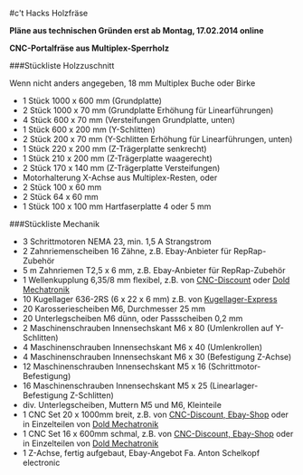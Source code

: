 #c't Hacks Holzfräse

**Pläne aus technischen Gründen erst ab Montag, 17.02.2014 online**

**CNC-Portalfräse aus Multiplex-Sperrholz**

###Stückliste Holzzuschnitt

Wenn nicht anders angegeben, 18 mm Multiplex Buche oder Birke

* 1 Stück 1000 x 600 mm (Grundplatte)
* 2 Stück 1000 x 70 mm (Grundplatte Erhöhung für Linearführungen)
* 4 Stück 600 x 70 mm (Versteifungen Grundplatte, unten)
* 1 Stück 600 x 200 mm (Y-Schlitten)
* 2 Stück 200 x 70 mm (Y-Schlitten Erhöhung für Linearführungen, unten)
* 1 Stück 220 x 200 mm (Z-Trägerplatte senkrecht)
* 1 Stück 210 x 200 mm (Z-Trägerplatte waagerecht)
* 2 Stück 170 x 140 mm (Z-Trägerplatte Versteifungen)
* Motorhalterung X-Achse aus Multiplex-Resten, oder
 * 2 Stück 100 x 60 mm
 * 2 Stück 64 x 60 mm
 * 1 Stück 100 x 100 mm Hartfaserplatte 4 oder 5 mm

###Stückliste Mechanik

* 3 Schrittmotoren NEMA 23, min. 1,5 A Strangstrom
* 2 Zahnriemenscheiben 16 Zähne, z.B. Ebay-Anbieter für RepRap-Zubehör
* 5 m Zahnriemen T2,5 x 6 mm, z.B. Ebay-Anbieter für RepRap-Zubehör
* 1 Wellenkupplung 6,35/8 mm flexibel, z.B. von [CNC-Discount](http://www.cnc-discount.de/epages/62924595.sf/de_DE/?ObjectPath=/Shops/62924595/Products/%225NM%20%22%22klein%22%22%20%206%2C35%20/%208mm%22) oder [Dold Mechatronik](http://www.dold-mechatronik.de/Wellenkupplung-RB-flexibel-D20L25-635-800mm)
* 10 Kugellager 636-2RS (6 x 22 x 6 mm) z.B. von [Kugellager-Express](http://www.kugellager-express.de/Miniatur-Kugellager-/Miniatur-Kugellager-6--/-Miniatur-Kugellager---636---636z---636rs---6x22x7-mm.html)
* 20 Karosseriescheiben M6, Durchmesser 25 mm
* 20 Unterlegscheiben M6 dünn, oder Passscheiben 0,2 mm
* 2 Maschinenschrauben Innensechskant M6 x 80 (Umlenkrollen auf Y-Schlitten)
* 4 Maschinenschrauben Innensechskant M6 x 40 (Umlenkrollen)
* 4 Maschinenschrauben Innensechskant M6 x 30 (Befestigung Z-Achse)
* 12 Maschinenschrauben Innensechskant M5 x 16 (Schrittmotor-Befestigung)
* 16 Maschinenschrauben Innensechskant M5 x 25 (Linearlager-Befestigung Z-Schlitten)
* div. Unterlegscheiben, Muttern M5 und M6, Kleinteile
* 1 CNC Set 20 x 1000mm breit, z.B. von [CNC-Discount, Ebay-Shop](http://www.cnc-discount.de) oder in Einzelteilen von [Dold Mechatronik](http://www.dold-mechatronik.de)
* 1 CNC Set 16 x 600mm schmal, z.B. von [CNC-Discount, Ebay-Shop](http://www.cnc-discount.de) oder in Einzelteilen von [Dold Mechatronik](http://www.dold-mechatronik.de)
* 1 Z-Achse, fertig aufgebaut, Ebay-Angebot Fa. Anton Schelkopf electronic
